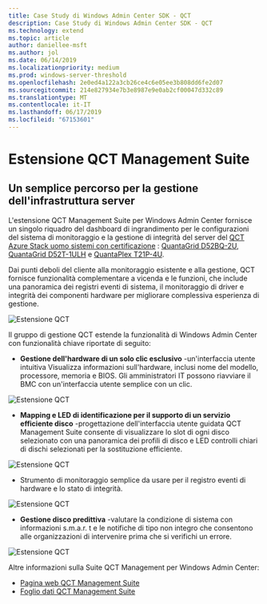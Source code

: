 ```yaml
---
title: Case Study di Windows Admin Center SDK - QCT
description: Case Study di Windows Admin Center SDK - QCT
ms.technology: extend
ms.topic: article
author: daniellee-msft
ms.author: jol
ms.date: 06/14/2019
ms.localizationpriority: medium
ms.prod: windows-server-threshold
ms.openlocfilehash: 2e0ed4a122a3cb26ce4c6e05ee3b808dd6fe2d07
ms.sourcegitcommit: 214e827934e7b3e8987e9e0ab2cf00047d332c89
ms.translationtype: MT
ms.contentlocale: it-IT
ms.lasthandoff: 06/17/2019
ms.locfileid: "67153601"
---
```

# <a name="qct-management-suite-extension"></a>Estensione QCT Management Suite

## <a name="a-simple-path-to-server-infrastructure-management"></a>Un semplice percorso per la gestione dell'infrastruttura server

L'estensione QCT Management Suite per Windows Admin Center fornisce un singolo riquadro del dashboard di ingrandimento per le configurazioni del sistema di monitoraggio e la gestione di integrità del server del [QCT Azure Stack uomo sistemi con certificazione](https://go.qct.io/solutions/enterprise-private-cloud/qxstack-windows-server-cloud-ready-appliances/windows-server-software-defined-solution-wssd/) : [QuantaGrid D52BQ-2U](https://www.qct.io/product/index/Server/rackmount-server/2U-Rackmount-Server/QuantaGrid-D52BQ-2U), [QuantaGrid D52T-1ULH](https://www.qct.io/product/index/Storage/Storage-Server/1U-Storage-Server/QuantaGrid-D52T-1ULH) e [QuantaPlex T21P-4U](https://www.qct.io/product/index/Storage/Storage-Server/4U-Storage-Server/QuantaPlex-T21P-4U).

Dai punti deboli del cliente alla monitoraggio esistente e alla gestione, QCT fornisce funzionalità complementare a vicenda e le funzioni, che include una panoramica dei registri eventi di sistema, il monitoraggio di driver e integrità dei componenti hardware per migliorare complessiva esperienza di gestione.

![Estensione QCT](../../media/extend-case-study-qct/D52T_DarkMode_Disk-Detail-General.PNG)

Il gruppo di gestione QCT estende la funzionalità di Windows Admin Center con funzionalità chiave riportate di seguito:
- **Gestione dell'hardware di un solo clic esclusivo** -un'interfaccia utente intuitiva Visualizza informazioni sull'hardware, inclusi nome del modello, processore, memoria e BIOS. Gli amministratori IT possono riavviare il BMC con un'interfaccia utente semplice con un clic.

![Estensione QCT](../../media/extend-case-study-qct/D52T_Overview.PNG)

- **Mapping e LED di identificazione per il supporto di un servizio efficiente disco** -progettazione dell'interfaccia utente guidata QCT Management Suite consente di visualizzare lo slot di ogni disco selezionato con una panoramica dei profili di disco e LED controlli chiari di dischi selezionati per la sostituzione efficiente.

![Estensione QCT](../../media/extend-case-study-qct/T21P_disk_mapping.png)

- Strumento di monitoraggio semplice da usare per il registro eventi di hardware e lo stato di integrità.

![Estensione QCT](../../media/extend-case-study-qct/D52T_event_log.PNG)

- **Gestione disco predittiva** -valutare la condizione di sistema con informazioni s.m.a.r. t e le notifiche di tipo non integro che consentono alle organizzazioni di intervenire prima che si verifichi un errore.

![Estensione QCT](../../media/extend-case-study-qct/T21P_SMART.PNG)

Altre informazioni sulla Suite QCT Management per Windows Admin Center:
- [Pagina web QCT Management Suite](https://go.qct.io/solutions/enterprise-private-cloud/qxstack-windows-server-cloud-ready-appliances/)
- [Foglio dati QCT Management Suite](https://go.qct.io/wp-content/uploads/2019/04/WAC-data-sheet_v04222019.pdf)